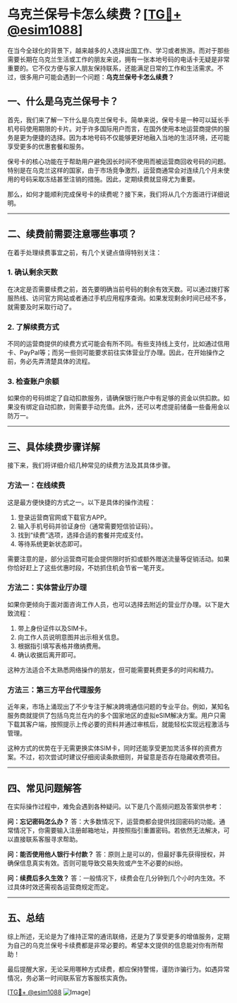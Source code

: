 # 乌克兰保号卡怎么续费？[[TG💪+ @esim1088](https://t.me/s/esim1088)]

在当今全球化的背景下，越来越多的人选择出国工作、学习或者旅游。而对于那些需要长期在乌克兰生活或工作的朋友来说，拥有一张本地号码的电话卡无疑是非常重要的。它不仅方便与家人朋友保持联系，还能满足日常的工作和生活需求。不过，很多用户可能会遇到一个问题：**乌克兰保号卡怎么续费？**

## 一、什么是乌克兰保号卡？

首先，我们来了解一下什么是乌克兰保号卡。简单来说，保号卡是一种可以延长手机号码使用期限的卡片。对于许多国际用户而言，在国外使用本地运营商提供的服务是更为便捷的选择。因为本地号码不仅能够更好地融入当地的生活环境，还可能享受更多的优惠套餐和服务。

保号卡的核心功能在于帮助用户避免因长时间不使用而被运营商回收号码的问题。特别是在乌克兰这样的国家，由于市场竞争激烈，运营商通常会对连续几个月未使用的号码采取冻结甚至注销的措施。因此，定期续费就显得尤为重要。

那么，如何才能顺利完成保号卡的续费呢？接下来，我们将从几个方面进行详细说明。

---

## 二、续费前需要注意哪些事项？

在着手处理续费事宜之前，有几个关键点值得特别关注：

### 1. **确认剩余天数**
   在决定是否需要续费之前，首先要明确当前号码的剩余有效天数。可以通过拨打客服热线、访问官方网站或者通过手机应用程序查询。如果发现剩余时间已经不多，就需要及时采取行动了。

### 2. **了解续费方式**
   不同的运营商提供的续费方式可能会有所不同。有些支持线上支付，比如通过信用卡、PayPal等；而另一些则可能要求前往实体营业厅办理。因此，在开始操作之前，务必先弄清楚具体的流程。

### 3. **检查账户余额**
   如果你的号码绑定了自动扣款服务，请确保银行账户中有足够的资金以供扣款。如果没有绑定自动扣款，则需要手动充值。此外，还可以考虑提前储备一些备用金以防万一。

---

## 三、具体续费步骤详解

接下来，我们将详细介绍几种常见的续费方法及其具体步骤。

### 方法一：在线续费
这是最方便快捷的方式之一。以下是具体的操作流程：
1. 登录运营商官网或下载官方APP。
2. 输入手机号码并验证身份（通常需要短信验证码）。
3. 找到“续费”选项，选择合适的套餐并完成支付。
4. 等待系统更新状态即可。

需要注意的是，部分运营商可能会提供限时折扣或额外赠送流量等促销活动。如果你恰好赶上了这些优惠时段，不妨抓住机会节省一笔开支。

### 方法二：实体营业厅办理
如果你更倾向于面对面咨询工作人员，也可以选择去附近的营业厅办理。以下是大致流程：
1. 带上身份证件以及SIM卡。
2. 向工作人员说明意图并出示相关信息。
3. 根据指引填写表格并缴纳费用。
4. 确认收据后离开即可。

这种方法适合不太熟悉网络操作的朋友，但可能需要耗费更多的时间和精力。

### 方法三：第三方平台代理服务
近年来，市场上涌现出了不少专注于解决跨境通信问题的专业平台。例如，某知名服务商就提供了包括乌克兰在内的多个国家地区的虚拟eSIM解决方案。用户只需下载其客户端，按照提示上传必要的资料并通过审核后，就能轻松实现远程激活与管理。

这种方式的优势在于无需更换实体SIM卡，同时还能享受更加灵活多样的资费方案。不过，初次尝试时建议仔细阅读条款细则，并留意是否存在隐藏收费项目。

---

## 四、常见问题解答

在实际操作过程中，难免会遇到各种疑问。以下是几个高频问题及答案供参考：

**问：忘记密码怎么办？**
答：大多数情况下，运营商都会提供找回密码的功能。通常情况下，你需要输入注册邮箱地址，并按照指引重置密码。若依然无法解决，可以直接联系客服寻求帮助。

**问：能否使用他人银行卡付款？**
答：原则上是可以的，但最好事先获得授权，并确保信息真实有效。否则可能导致交易失败或产生不必要的纠纷。

**问：续费后多久生效？**
答：一般情况下，续费会在几分钟到几个小时内生效。不过具体时效还需视各运营商规定而定。

---

## 五、总结

综上所述，无论是为了维持正常的通讯联络，还是为了享受更多的增值服务，定期为自己的乌克兰保号卡续费都是非常必要的。希望本文提供的信息能对你有所帮助！

最后提醒大家，无论采用哪种方式续费，都应保持警惕，谨防诈骗行为。如遇异常情况，务必第一时间联系官方客服核实真伪。

[[TG💪+ @esim1088](https://t.me/s/esim1088) ![Image](https://i.postimg.cc/4NQfJmqS/Snipaste-2025-05-13-00-14-12.png)]